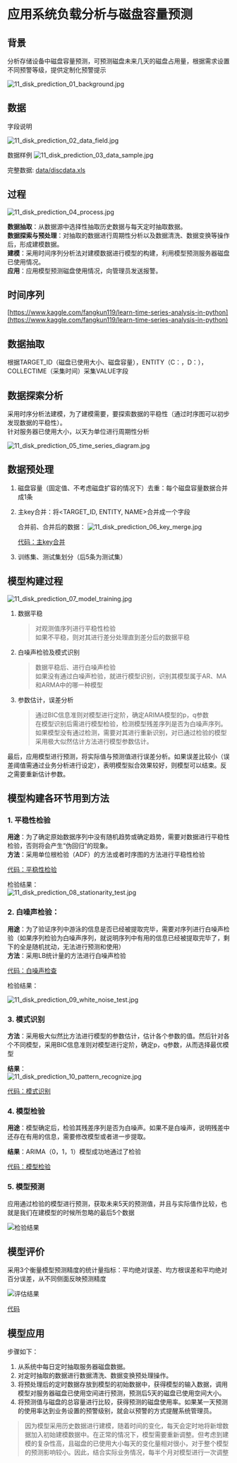 # 应用系统负载分析与磁盘容量预测

## 背景

分析存储设备中磁盘容量预测，可预测磁盘未来几天的磁盘占用量，根据需求设置不同预警等级，提供定制化预警提示

![11_disk_prediction_01_background.jpg](img/11_disk_prediction_01_background.jpg)

## 数据

字段说明

![11_disk_prediction_02_data_field.jpg](img/11_disk_prediction_02_data_field.jpg)

数据样例
![11_disk_prediction_03_data_sample.jpg](img/11_disk_prediction_03_data_sample.jpg)

完整数据: [data/discdata.xls](data/discdata.xls) 

## 过程

![11_disk_prediction_04_process.jpg](img/11_disk_prediction_04_process.jpg)

<b>数据抽取</b>：从数据源中选择性抽取历史数据与每天定时抽取数据。<br/>
<b>数据探索与预处理</b>：对抽取的数据进行周期性分析以及数据清洗、数据变换等操作后，形成建模数据。<br/>
<b>建模</b>：采用时间序列分析法对建模数据进行模型的构建，利用模型预测服务器磁盘已使用情况。<br/>
<b>应用</b>：应用模型预测磁盘使用情况，向管理员发送报警。<br/>

## 时间序列

[https://www.kaggle.com/fangkun119/learn-time-series-analysis-in-python](https://www.kaggle.com/fangkun119/learn-time-series-analysis-in-python)

## 数据抽取

根据TARGET_ID（磁盘已使用大小、磁盘容量），ENTITY（C：，D：），COLLECTIME（采集时间）采集VALUE字段

## 数据探索分析

采用时序分析法建模，为了建模需要，要探索数据的平稳性（通过时序图可以初步发现数据的平稳性）。<br/>
针对服务器已使用大小，以天为单位进行周期性分析<br/>

![11_disk_prediction_05_time_series_diagram.jpg](img/11_disk_prediction_05_time_series_diagram.jpg)

## 数据预处理

1. 磁盘容量（固定值、不考虑磁盘扩容的情况下）去重：每个磁盘容量数据合并成1条<br/>
2. 主key合并：将<TARGET_ID, ENTITY, NAME>合并成一个字段

	合并前、合并后的数据：
	![11_disk_prediction_06_key_merge.jpg](img/11_disk_prediction_06_key_merge.jpg)
	
	[代码：主key合并](code/11-1_attribute_transform.py)

3. 训练集、测试集划分（后5条为测试集）

## 模型构建过程

![11_disk_prediction_07_model_training.jpg](img/11_disk_prediction_07_model_training.jpg)

1. 数据平稳<br/>

	> 对观测值序列进行平稳性检验<br/>
	> 如果不平稳，则对其进行差分处理直到差分后的数据平稳<br/>

2. 白噪声检验及模式识别<br/>

	> 数据平稳后、进行白噪声检验<br/>
	> 如果没有通过白噪声检验，就进行模型识别，识别其模型属于AR、MA和ARMA中的哪一种模型<br/>
	
3. 参数估计，误差分析<br/>

	> 通过BIC信息准则对模型进行定阶，确定ARIMA模型的p，q参数<br/>
	> 在模型识别后需进行模型检验，检测模型残差序列是否为白噪声序列。<br/>
	> 如果模型没有通过检测，需要对其进行重新识别，对已通过检验的模型采用极大似然估计方法进行模型参数估计。

最后，应用模型进行预测，将实际值与预测值进行误差分析。如果误差比较小（误差阈值需通过业务分析进行设定），表明模型拟合效果较好，则模型可以结束。反之需要重新估计参数。

## 模型构建各环节用到方法

### 1. 平稳性检验

<b>用途</b>：为了确定原始数据序列中没有随机趋势或确定趋势，需要对数据进行平稳性检验，否则将会产生“伪回归”的现象。<br/>
<b>方法</b>：采用单位根检验（ADF）的方法或者时序图的方法进行平稳性检验<br/>

[代码：平稳性检验](code/11-2_stationarity_test.py)

检验结果：<br/>
![11_disk_prediction_08_stationarity_test.jpg](img/11_disk_prediction_08_stationarity_test.jpg)

### 2. 白噪声检验：

<b>用途</b>：为了验证序列中游泳的信息是否已经被提取完毕，需要对序列进行白噪声检验（如果序列检验为白噪声序列，就说明序列中有用的信息已经被提取完毕了，剩下的全是随机扰动，无法进行预测和使用）<br/>
<b>方法</b>：采用LB统计量的方法进行白噪声检验

[代码：白噪声检查](code/11-3_whitenoise_test.py)

检验结果：<br/>

![11_disk_prediction_09_white_noise_test.jpg](img/11_disk_prediction_09_white_noise_test.jpg)

### 3. 模式识别

<b>方法</b>：采用极大似然比方法进行模型的参数估计，估计各个参数的值。然后针对各个不同模型，采用BIC信息准则对模型进行定阶，确定p，q参数，从而选择最优模型

<b>结果</b>：<br/>
![11_disk_prediction_10_pattern_recognize.jpg](img/11_disk_prediction_10_pattern_recognize.jpg)<br/>

[代码：模式识别](code/11-4_find_optimal_pq.py)

### 4. 模型检验

<b>用途</b>：模型确定后，检验其残差序列是否为白噪声。如果不是白噪声，说明残差中还存在有用的信息，需要修改模型或者进一步提取。</br>

<b>结果</b>：ARIMA（0，1，1）模型成功地通过了检验<br/>

[代码：模型检验](code/11-5_arima_model_check.py)

### 5. 模型预测

应用通过检验的模型进行预测，获取未来5天的预测值，并且与实际值作比较，也就是我们在建模型的时候所忽略的最后5个数据

![检验结果](img/11_disk_prediction_11_model_check.jpg)

## 模型评价

采用3个衡量模型预测精度的统计量指标：平均绝对误差、均方根误差和平均绝对百分误差，从不同侧面反映预测精度<br/>

![评估结果](img/11_disk_prediction_12_model_evaluation.jpg)

[代码](code/11-6_cal_errors.py)<br/>

## 模型应用

步骤如下：

1. 从系统中每日定时抽取服务器磁盘数据。
2. 对定时抽取的数据进行数据清洗、数据变换预处理操作。
3. 将预处理后的定时数据存放到模型的初始数据中，获得模型的输入数据，调用模型对服务器磁盘已使用空间进行预测，预测后5天的磁盘已使用空间大小。
4. 将预测值与磁盘的总容量进行比较，获得预测的磁盘使用率。如果某一天预测的使用率达到业务设置的预警级别，就会以预警的方式提醒系统管理员。

> 因为模型采用历史数据进行建模，随着时间的变化，每天会定时地将新增数据加入初始建模数据中。在正常的情况下，模型需要重新调整。但考虑到建模的复杂性高，且磁盘的已使用大小每天的变化量相对很小，对于整个模型的预测影响较小。因此，结合实际业务情况，每半个月对模型进行一次调整










